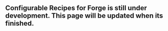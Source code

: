 ## Configurable Recipes for Forge is still under development. This page will be updated when its finished.
